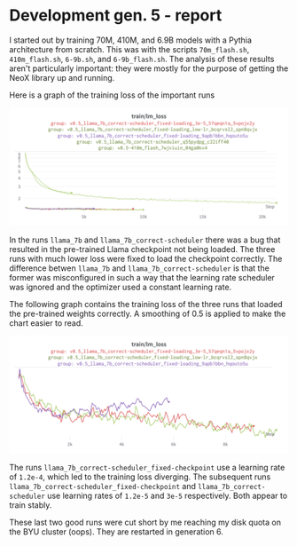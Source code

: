 # Development gen. 5 - report 
I started out by training 70M, 410M, and 6.9B models with a Pythia architecture from scratch. This was with the scripts `70m_flash.sh`, `410m_flash.sh`, `6-9b.sh`, and `6-9b_flash.sh`. The analysis of these results aren't particularly important: they were mostly for the purpose of getting the NeoX library up and running. 

Here is a graph of the training loss of the important runs

![01](./01_all.png)

In the runs `llama_7b` and `llama_7b_correct-scheduler` there was a bug that resulted in the pre-trained Llama checkpoint not being loaded. The three runs with much lower loss were fixed to load the checkpoint correctly. The difference betwen `llama_7b` and `llama_7b_correct-scheduler` is that the former was misconfigured in such a way that the learning rate scheduler was ignored and the optimizer used a constant learning rate. 

The following graph contains the training loss of the three runs that loaded the pre-trained weights correctly. A smoothing of 0.5 is applied to make the chart easier to read.

![02](./02_fixed-checkpoint.png)

The runs `llama_7b_correct-scheduler_fixed-checkpoint` use a learning rate of `1.2e-4`, which led to the training loss diverging. The subsequent runs `llama_7b_correct-scheduler_fixed-checkpoint` and `llama_7b_correct-scheduler` use learning rates of `1.2e-5` and `3e-5` respectively. Both appear to train stably. 

These last two good runs were cut short by me reaching my disk quota on the BYU cluster (oops). They are restarted in generation 6. 





